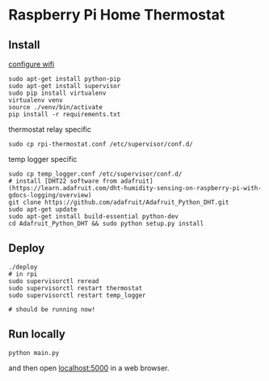 # Raspberry Pi Home Thermostat

Install
---

[configure wifi](https://www.raspberrypi.org/documentation/configuration/wireless/wireless-cli.md)

```
sudo apt-get install python-pip
sudo apt-get install supervisor
sudo pip install virtualenv
virtualenv venv
source ./venv/bin/activate
pip install -r requirements.txt
```


thermostat relay specific
```
sudo cp rpi-thermostat.conf /etc/supervisor/conf.d/
```

temp logger specific

```{python}
sudo cp temp_logger.conf /etc/supervisor/conf.d/
# install [DHT22 software from adafruit](https://learn.adafruit.com/dht-humidity-sensing-on-raspberry-pi-with-gdocs-logging/overview)
git clone https://github.com/adafruit/Adafruit_Python_DHT.git
sudo apt-get update
sudo apt-get install build-essential python-dev
cd Adafruit_Python_DHT && sudo python setup.py install
```



Deploy
---
```
./deploy
# in rpi
sudo supervisorctl reread
sudo supervisorctl restart thermostat
sudo supervisorctl restart temp_logger

# should be running now!
```

Run locally
---
```
python main.py

```

and then open [localhost:5000](localhost:5000) in a web browser.


